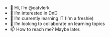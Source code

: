 - 👋 Hi, I’m @catvlerk
- 👀 I’m interested in DnD
- 🌱 I’m currently learning IT (I'm a freshie)
- 💞️ I’m looking to collaborate on learning topics
- 📫 How to reach me? Maybe later.

<!---
catvlerk/catvlerk is a ✨ special ✨ repository because its `README.md` (this file) appears on your GitHub profile.
You can click the Preview link to take a look at your changes.
--->
